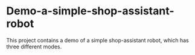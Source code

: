 # Demo-a-simple-shop-assistant-robot
This project contains a demo of a simple shop-assistant robot, which has three different modes.
